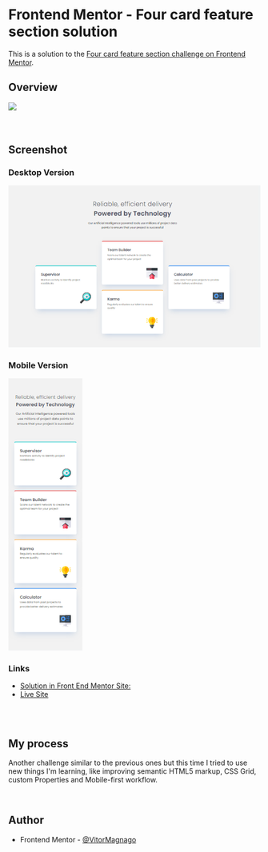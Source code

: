 # Frontend Mentor - Four card feature section solution

This is a solution to the [Four card feature section challenge on Frontend Mentor](https://www.frontendmentor.io/challenges/four-card-feature-section-weK1eFYK). 


## Overview

 <img src="https://skillicons.dev/icons?i=html,css,vscode,git,github,figma" />

<br>
<br>
<br>

## Screenshot

### Desktop Version

![](images/desktop-solution.png)

### Mobile Version

![](images/mobile-solution.png)

### Links

- [Solution in Front End Mentor Site:](https://www.frontendmentor.io/solutions/four-card-feature-section-Dwsavnfc1-)
- [Live Site](https://four-card-livid.vercel.app/)

<br>
<br>

## My process

Another challenge similar to the previous ones but this time I tried to use new things I'm learning, like improving semantic HTML5 markup, CSS Grid, custom Properties and Mobile-first workflow.

<br>

## Author

- Frontend Mentor - [@VitorMagnago](https://www.frontendmentor.io/profile/VitorMagnago)

